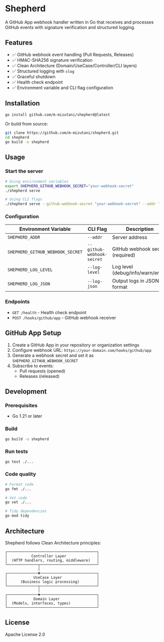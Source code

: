 # Shepherd

A GitHub App webhook handler written in Go that receives and processes GitHub events with signature verification and structured logging.

## Features

- ✅ GitHub webhook event handling (Pull Requests, Releases)
- ✅ HMAC-SHA256 signature verification
- ✅ Clean Architecture (Domain/UseCase/Controller/CLI layers)
- ✅ Structured logging with `slog`
- ✅ Graceful shutdown
- ✅ Health check endpoint
- ✅ Environment variable and CLI flag configuration

## Installation

```bash
go install github.com/m-mizutani/shepherd@latest
```

Or build from source:

```bash
git clone https://github.com/m-mizutani/shepherd.git
cd shepherd
go build -o shepherd
```

## Usage

### Start the server

```bash
# Using environment variables
export SHEPHERD_GITHUB_WEBHOOK_SECRET="your-webhook-secret"
./shepherd serve

# Using CLI flags
./shepherd serve --github-webhook-secret "your-webhook-secret" --addr "localhost:8080"
```

### Configuration

| Environment Variable | CLI Flag | Description | Default |
|---------------------|----------|-------------|---------|
| `SHEPHERD_ADDR` | `--addr` | Server address | `localhost:8080` |
| `SHEPHERD_GITHUB_WEBHOOK_SECRET` | `--github-webhook-secret` | GitHub webhook secret (required) | - |
| `SHEPHERD_LOG_LEVEL` | `--log-level` | Log level (debug/info/warn/error) | `info` |
| `SHEPHERD_LOG_JSON` | `--log-json` | Output logs in JSON format | `false` |

### Endpoints

- `GET /health` - Health check endpoint
- `POST /hooks/github/app` - GitHub webhook receiver

## GitHub App Setup

1. Create a GitHub App in your repository or organization settings
2. Configure webhook URL: `https://your-domain.com/hooks/github/app`
3. Generate a webhook secret and set it as `SHEPHERD_GITHUB_WEBHOOK_SECRET`
4. Subscribe to events:
   - Pull requests (opened)
   - Releases (released)

## Development

### Prerequisites

- Go 1.21 or later

### Build

```bash
go build -o shepherd
```

### Run tests

```bash
go test ./...
```

### Code quality

```bash
# Format code
go fmt ./...

# Vet code
go vet ./...

# Tidy dependencies
go mod tidy
```

## Architecture

Shepherd follows Clean Architecture principles:

```
┌─────────────────────────────────────────┐
│           Controller Layer              │
│  (HTTP handlers, routing, middleware)   │
└──────────────┬──────────────────────────┘
               │
┌──────────────▼──────────────────────────┐
│            UseCase Layer                │
│      (Business logic processing)        │
└──────────────┬──────────────────────────┘
               │
┌──────────────▼──────────────────────────┐
│            Domain Layer                 │
│  (Models, interfaces, types)            │
└─────────────────────────────────────────┘
```

## License

Apache License 2.0
